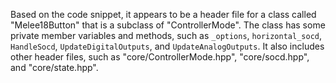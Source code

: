 Based on the code snippet, it appears to be a header file for a class called "Melee18Button" that is a subclass of "ControllerMode". The class has some private member variables and methods, such as `_options`, `horizontal_socd`, `HandleSocd`, `UpdateDigitalOutputs`, and `UpdateAnalogOutputs`. It also includes other header files, such as "core/ControllerMode.hpp", "core/socd.hpp", and "core/state.hpp".